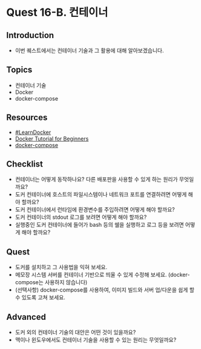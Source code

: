 # Quest 16-B. 컨테이너

## Introduction

* 이번 퀘스트에서는 컨테이너 기술과 그 활용에 대해 알아보겠습니다.

## Topics

* 컨테이너 기술
* Docker
* docker-compose

## Resources

* [#LearnDocker](https://www.docker.com/101-tutorial)
* [Docker Tutorial for Beginners](https://docker-curriculum.com/)
* [docker-compose](https://docs.docker.com/compose/)

## Checklist

* 컨테이너는 어떻게 동작하나요? 다른 배포판을 사용할 수 있게 하는 원리가 무엇일까요?
* 도커 컨테이너에 호스트의 파일시스템이나 네트워크 포트를 연결하려면 어떻게 해야 할까요?
* 도커 컨테이너에서 런타임에 환경변수를 주입하려면 어떻게 해야 할까요?
* 도커 컨테이너의 stdout 로그를 보려면 어떻게 해야 할까요?
* 실행중인 도커 컨테이너에 들어가 bash 등의 쉘을 실행하고 로그 등을 보려면 어떻게 해야 할까요?

## Quest

* 도커를 설치하고 그 사용법을 익혀 보세요.
* 메모장 시스템 서버를 컨테이너 기반으로 띄울 수 있게 수정해 보세요. (docker-compose는 사용하지 않습니다)
* (선택사항) docker-compose를 사용하여, 이미지 빌드와 서버 업/다운을 쉽게 할 수 있도록 고쳐 보세요.

## Advanced

* 도커 외의 컨테이너 기술의 대안은 어떤 것이 있을까요?
* 맥이나 윈도우에서도 컨테이너 기술을 사용할 수 있는 원리는 무엇일까요?
